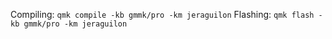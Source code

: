 Compiling: `qmk compile -kb gmmk/pro -km jeraguilon`
Flashing: `qmk flash -kb gmmk/pro -km jeraguilon`
